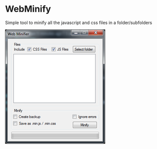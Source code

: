 # WebMinify
Simple tool to minify all the javascript and css files in a folder/subfolders

![alt tag](https://github.com/Vincent1468/WebMinify/blob/master/screenshot.png)